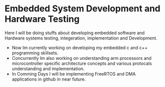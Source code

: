 # Embedded System Development and Hardware Testing

Here I will be doing stuffs about developing embedded software and Hardware systems testing, integeration, implementation and Development. 
  - Now Im currently working on developing my embedded c and c++ programming skillsets.
  - Concurrently Im also working on understanding arm processors and microcontroller specific architecture concepts and various protocals understanding and implementation.
  - In Comming Days I will be implementing FreeRTOS and DMA applications in github in near future.
